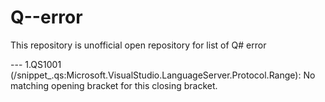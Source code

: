 # Q--error 

This repository is unofficial open repository for list of Q# error 

--- 1.QS1001 (/snippet_.qs:Microsoft.VisualStudio.LanguageServer.Protocol.Range): No matching opening bracket for this closing bracket.
